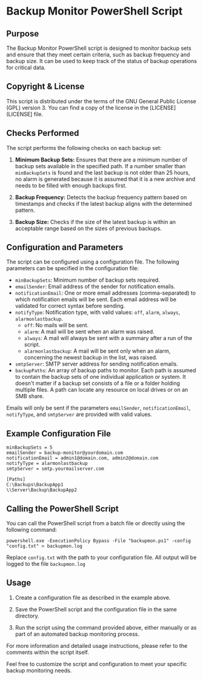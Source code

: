 # Backup Monitor PowerShell Script

## Purpose

The Backup Monitor PowerShell script is designed to monitor backup sets and ensure that they meet certain criteria, such as backup frequency and backup size. It can be used to keep track of the status of backup operations for critical data.

## Copyright & License

This script is distributed under the terms of the GNU General Public License (GPL) version 3. You can find a copy of the license in the [LICENSE](LICENSE] file.

## Checks Performed

The script performs the following checks on each backup set:

1. **Minimum Backup Sets:** Ensures that there are a minimum number of backup sets available in the specified path. If a number smaller than `minBackupSets` is found and the last backup is not older than 25 hours, no alarm is generated because it is assumed that it is a new archive and needs to be filled with enough backups first.

2. **Backup Frequency:** Detects the backup frequency pattern based on timestamps and checks if the latest backup aligns with the determined pattern.

3. **Backup Size:** Checks if the size of the latest backup is within an acceptable range based on the sizes of previous backups.

## Configuration and Parameters

The script can be configured using a configuration file. The following parameters can be specified in the configuration file:

- `minBackupSets`: Minimum number of backup sets required.
- `emailSender`: Email address of the sender for notification emails.
- `notificationEmail`: One or more email addresses (comma-separated) to which notification emails will be sent. Each email address will be validated for correct syntax before sending.
- `notifyType`: Notification type, with valid values: `off`, `alarm`, `always`, `alarmonlastbackup`.
  - `off`: No mails will be sent.
  - `alarm`: A mail will be sent when an alarm was raised.
  - `always`: A mail will always be sent with a summary after a run of the script.
  - `alarmonlastbackup`: A mail will be sent only when an alarm, concerning the newest backup in the list, was raised.
- `smtpServer`: SMTP server address for sending notification emails.
- `backupPaths`: An array of backup paths to monitor. Each path is assumed to contain the backup sets of one individual application or system. It doesn't matter if a backup set consists of a file or a folder holding multiple files. A path can locate any resource on local drives or on an SMB share.

Emails will only be sent if the parameters `emailSender`, `notificationEmail`, `notifyType`, and `smtpServer` are provided with valid values.

## Example Configuration File

```plaintext
minBackupSets = 5
emailSender = backup-monitor@yourdomain.com
notificationEmail = admin1@domain.com, admin2@domain.com
notifyType = alarmonlastbackup
smtpServer = smtp.yourmailserver.com

[Paths]
C:\Backups\BackupApp1
\\Server\Backup\BackupApp2
```

## Calling the PowerShell Script

You can call the PowerShell script from a batch file or directly using the following command:

```plaintext
powershell.exe -ExecutionPolicy Bypass -File "backupmon.ps1" -config "config.txt" > backupmon.log
```

Replace `config.txt` with the path to your configuration file. All output will be logged to the file `backupmon.log`

## Usage

1. Create a configuration file as described in the example above.

2. Save the PowerShell script and the configuration file in the same directory.

3. Run the script using the command provided above, either manually or as part of an automated backup monitoring process.

For more information and detailed usage instructions, please refer to the comments within the script itself.

Feel free to customize the script and configuration to meet your specific backup monitoring needs.
